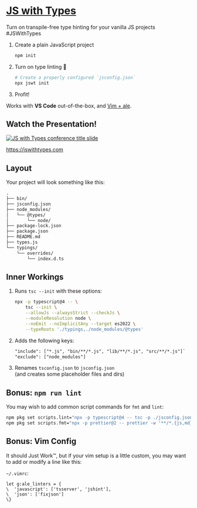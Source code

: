 # [JS with Types](https://jswithtypes.com)

Turn on transpile-free type hinting for your vanilla JS projects #JSWithTypes

1. Create a plain JavaScript project
   ```sh
   npm init
   ```
2. Turn on type linting 💪
   ```sh
   # Create a properly configured `jsconfig.json`
   npx jswt init
   ```
3. Profit!

Works with **VS Code** out-of-the-box, and
[Vim + ale](https://webinstall.dev/vim-essentials).

## Watch the Presentation!

[![JS with Types conference title slide](https://jswithtypes.com/assets/utahjs-conf-2022-jswt-title-yt.png)](https://jswithtypes.com/)

<https://jswithtypes.com>

## Layout

Your project will look something like this:

```txt
.
├── bin/
├── jsconfig.json
├── node_modules/
│   └── @types/
│       └── node/
├── package-lock.json
├── package.json
├── README.md
├── types.js
└── typings/
    └── overrides/
        └── index.d.ts
```

## Inner Workings

1. Runs `tsc --init` with these options:
   ```sh
   npx -p typescript@4 -- \
       tsc --init \
       --allowJs --alwaysStrict --checkJs \
       --moduleResolution node \
       --noEmit --noImplicitAny --target es2022 \
       --typeRoots './typings,./node_modules/@types'
   ```
2. Adds the following keys:
   ```txt
   "include": ["*.js", "bin/**/*.js", "lib/**/*.js", "src/**/*.js"]`
   "exclude": ["node_modules"]
   ```
3. Renames `tsconfig.json` to `jsconfig.json` \
   (and creates some placeholder files and dirs)

## Bonus: `npm run lint`

You may wish to add common script commands for `fmt` and `lint`:

```sh
npm pkg set scripts.lint="npx -p typescript@4 -- tsc -p ./jsconfig.json"
npm pkg set scripts.fmt="npx -p prettier@2 -- prettier -w '**/*.{js,md}'"
```

## Bonus: Vim Config

It should Just Work™, but if your vim setup is a little custom, you may want to
add or modify a line like this:

`~/.vimrc`:

```vim
let g:ale_linters = {
\  'javascript': ['tsserver', 'jshint'],
\  'json': ['fixjson']
\}
```
